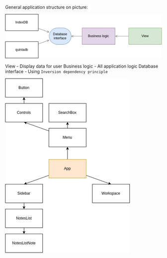 General application structure on picture:

![inboost-test-task](./assets/inboost-test-task.jpg)



View - Display data for user
Business logic - All application logic
Database interface - Using `Inversion dependency principle`

![inboost-test-task-all](./assets/inboost-test-task-all.jpg)

